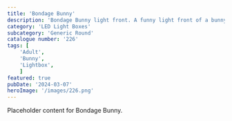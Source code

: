 ```yaml
---
title: 'Bondage Bunny'
description: 'Bondage Bunny light front. A funny light front of a bunny who is ready to crack the whip.'
category: 'LED Light Boxes'
subcategory: 'Generic Round'
catalogue number: '226'
tags: [
    'Adult', 
    'Bunny',
    'Lightbox', 
    ]
featured: true
pubDate: '2024-03-07'
heroImage: '/images/226.png'
---
```


Placeholder content for Bondage Bunny.